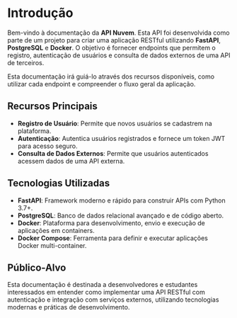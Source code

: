 # Introdução

Bem-vindo à documentação da **API Nuvem**. Esta API foi desenvolvida como parte de um projeto para criar uma aplicação RESTful utilizando **FastAPI**, **PostgreSQL** e **Docker**. O objetivo é fornecer endpoints que permitem o registro, autenticação de usuários e consulta de dados externos de uma API de terceiros.

Esta documentação irá guiá-lo através dos recursos disponíveis, como utilizar cada endpoint e compreender o fluxo geral da aplicação.

## Recursos Principais

- **Registro de Usuário**: Permite que novos usuários se cadastrem na plataforma.
- **Autenticação**: Autentica usuários registrados e fornece um token JWT para acesso seguro.
- **Consulta de Dados Externos**: Permite que usuários autenticados acessem dados de uma API externa.

## Tecnologias Utilizadas

- **FastAPI**: Framework moderno e rápido para construir APIs com Python 3.7+.
- **PostgreSQL**: Banco de dados relacional avançado e de código aberto.
- **Docker**: Plataforma para desenvolvimento, envio e execução de aplicações em containers.
- **Docker Compose**: Ferramenta para definir e executar aplicações Docker multi-container.

## Público-Alvo

Esta documentação é destinada a desenvolvedores e estudantes interessados em entender como implementar uma API RESTful com autenticação e integração com serviços externos, utilizando tecnologias modernas e práticas de desenvolvimento.